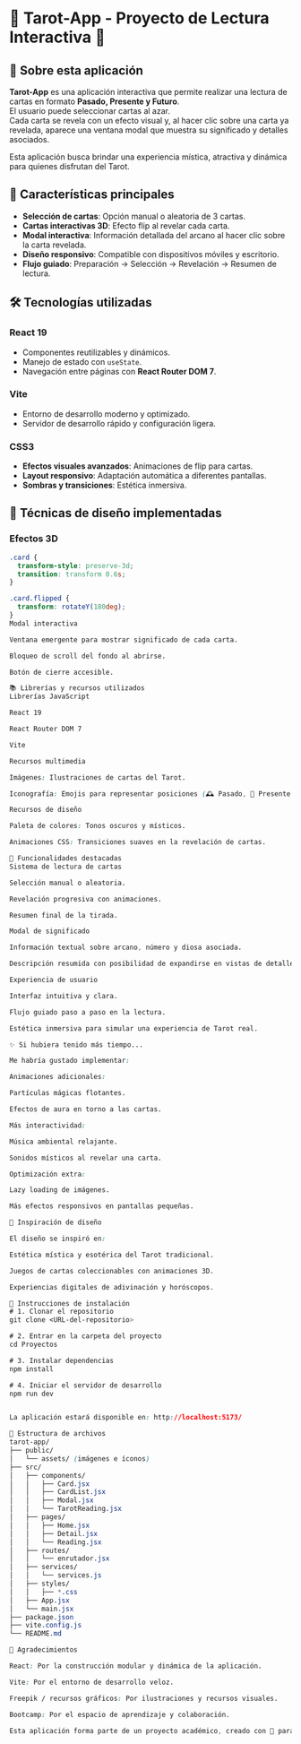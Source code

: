 # 🔮 Tarot-App - Proyecto de Lectura Interactiva 🔮

## 🌟 Sobre esta aplicación

**Tarot-App** es una aplicación interactiva que permite realizar una lectura de cartas en formato **Pasado, Presente y Futuro**.  
El usuario puede seleccionar cartas al azar.  
Cada carta se revela con un efecto visual y, al hacer clic sobre una carta ya revelada, aparece una ventana modal que muestra su significado y detalles asociados.

Esta aplicación busca brindar una experiencia mística, atractiva y dinámica para quienes disfrutan del Tarot.

## 🎯 Características principales

- **Selección de cartas**: Opción manual o aleatoria de 3 cartas.  
- **Cartas interactivas 3D**: Efecto flip al revelar cada carta.  
- **Modal interactiva**: Información detallada del arcano al hacer clic sobre la carta revelada.  
- **Diseño responsivo**: Compatible con dispositivos móviles y escritorio.  
- **Flujo guiado**: Preparación → Selección → Revelación → Resumen de lectura.  

## 🛠️ Tecnologías utilizadas

### React 19
- Componentes reutilizables y dinámicos.  
- Manejo de estado con `useState`.  
- Navegación entre páginas con **React Router DOM 7**.  

### Vite
- Entorno de desarrollo moderno y optimizado.  
- Servidor de desarrollo rápido y configuración ligera.  

### CSS3
- **Efectos visuales avanzados**: Animaciones de flip para cartas.  
- **Layout responsivo**: Adaptación automática a diferentes pantallas.  
- **Sombras y transiciones**: Estética inmersiva.  

## 🎨 Técnicas de diseño implementadas

### Efectos 3D
```css
.card {
  transform-style: preserve-3d;
  transition: transform 0.6s;
}

.card.flipped {
  transform: rotateY(180deg);
}
Modal interactiva

Ventana emergente para mostrar significado de cada carta.

Bloqueo de scroll del fondo al abrirse.

Botón de cierre accesible.

📚 Librerías y recursos utilizados
Librerías JavaScript

React 19

React Router DOM 7

Vite

Recursos multimedia

Imágenes: Ilustraciones de cartas del Tarot.

Iconografía: Emojis para representar posiciones (🕰️ Pasado, 🌟 Presente, 🔮 Futuro).

Recursos de diseño

Paleta de colores: Tonos oscuros y místicos.

Animaciones CSS: Transiciones suaves en la revelación de cartas.

🎯 Funcionalidades destacadas
Sistema de lectura de cartas

Selección manual o aleatoria.

Revelación progresiva con animaciones.

Resumen final de la tirada.

Modal de significado

Información textual sobre arcano, número y diosa asociada.

Descripción resumida con posibilidad de expandirse en vistas de detalle.

Experiencia de usuario

Interfaz intuitiva y clara.

Flujo guiado paso a paso en la lectura.

Estética inmersiva para simular una experiencia de Tarot real.

✨ Si hubiera tenido más tiempo...

Me habría gustado implementar:

Animaciones adicionales:

Partículas mágicas flotantes.

Efectos de aura en torno a las cartas.

Más interactividad:

Música ambiental relajante.

Sonidos místicos al revelar una carta.

Optimización extra:

Lazy loading de imágenes.

Más efectos responsivos en pantallas pequeñas.

🎨 Inspiración de diseño

El diseño se inspiró en:

Estética mística y esotérica del Tarot tradicional.

Juegos de cartas coleccionables con animaciones 3D.

Experiencias digitales de adivinación y horóscopos.

🚀 Instrucciones de instalación
# 1. Clonar el repositorio
git clone <URL-del-repositorio>

# 2. Entrar en la carpeta del proyecto
cd Proyectos

# 3. Instalar dependencias
npm install

# 4. Iniciar el servidor de desarrollo
npm run dev


La aplicación estará disponible en: http://localhost:5173/

🔗 Estructura de archivos
tarot-app/
├── public/
│   └── assets/ (imágenes e íconos)
├── src/
│   ├── components/
│   │   ├── Card.jsx
│   │   ├── CardList.jsx
│   │   ├── Modal.jsx
│   │   └── TarotReading.jsx
│   ├── pages/
│   │   ├── Home.jsx
│   │   ├── Detail.jsx
│   │   └── Reading.jsx
│   ├── routes/
│   │   └── enrutador.jsx
│   ├── services/
│   │   └── services.js
│   ├── styles/
│   │   ├── *.css
│   ├── App.jsx
│   └── main.jsx
├── package.json
├── vite.config.js
└── README.md

💝 Agradecimientos

React: Por la construcción modular y dinámica de la aplicación.

Vite: Por el entorno de desarrollo veloz.

Freepik / recursos gráficos: Por ilustraciones y recursos visuales.

Bootcamp: Por el espacio de aprendizaje y colaboración.

Esta aplicación forma parte de un proyecto académico, creado con 💜 para explorar la magia del Tarot en el mundo digital.
